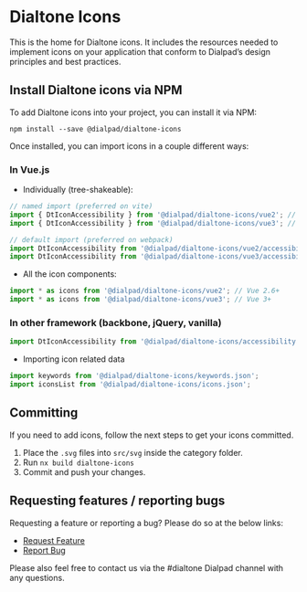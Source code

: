 # Dialtone Icons

This is the home for Dialtone icons. It includes the resources needed to implement icons on your application that conform to Dialpad’s design principles and best practices.

## Install Dialtone icons via NPM

To add Dialtone icons into your project, you can install it via NPM:

```shell
npm install --save @dialpad/dialtone-icons
```

Once installed, you can import icons in a couple different ways:

### In Vue.js

- Individually (tree-shakeable):

```js
// named import (preferred on vite)
import { DtIconAccessibility } from '@dialpad/dialtone-icons/vue2'; // Vue 2.6+
import { DtIconAccessibility } from '@dialpad/dialtone-icons/vue3'; // Vue 3+

// default import (preferred on webpack)
import DtIconAccessibility from '@dialpad/dialtone-icons/vue2/accessibility'; // Vue 2.6+
import DtIconAccessibility from '@dialpad/dialtone-icons/vue3/accessibility'; // Vue 3+
```

- All the icon components:

```js
import * as icons from '@dialpad/dialtone-icons/vue2'; // Vue 2.6+
import * as icons from '@dialpad/dialtone-icons/vue3'; // Vue 3+
```

### In other framework (backbone, jQuery, vanilla)

```js
import DtIconAccessibility from '@dialpad/dialtone-icons/accessibility.svg';
```

- Importing icon related data

```js
import keywords from '@dialpad/dialtone-icons/keywords.json';
import iconsList from '@dialpad/dialtone-icons/icons.json';
```

## Committing

If you need to add icons, follow the next steps to get your icons committed.

1. Place the `.svg` files into `src/svg` inside the category folder.
2. Run `nx build dialtone-icons`
3. Commit and push your changes.

## Requesting features / reporting bugs

Requesting a feature or reporting a bug? Please do so at the below links:

- [Request Feature](https://dialpad.atlassian.net/secure/CreateIssue.jspa?issuetype=10975&pid=12508)
- [Report Bug](https://dialpad.atlassian.net/secure/CreateIssue.jspa?issuetype=1&pid=12508)

Please also feel free to contact us via the #dialtone Dialpad channel with any questions.
